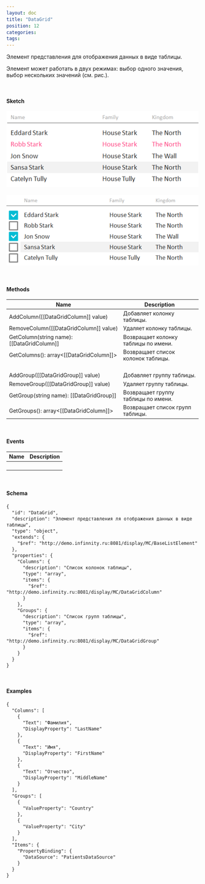 ```yaml
---
layout: doc
title: "DataGrid"
position: 12
categories: 
tags: 
---
```


Элемент представления для отображения данных в виде таблицы.

Элемент может работать в двух режимах: выбор одного значения, выбор нескольких значений (см. рис.).

    

#### Sketch

![](DataGrid_SingleSelect.png)  ![](DataGrid_MultiSelect.png)  


   

#### Methods

|Name|Description|
|----|-----------|
|AddColumn([[DataGridColumn]] value)|Добавляет колонку таблицы.|
|RemoveColumn([[DataGridColumn]] value)|Удаляет колонку таблицы.|
|GetColumn(string name): [[DataGridColumn]]|Возвращает колонку таблицы по имени.|
|GetColumns(): array<[[DataGridColumn]]>|Возвращает список колонок таблицы.|
| | |
|AddGroup([[DataGridGroup]] value)|Добавляет группу таблицы.|
|RemoveGroup([[DataGridGroup]] value)|Удаляет группу таблицы.|
|GetGroup(string name): [[DataGridGroup]]|Возвращает группу таблицы по имени.|
|GetGroups(): array<[[DataGridColumn]]>|Возвращает список групп таблицы.|

   

#### Events

|Name|Description|
|----|-----------|
| | |

   

#### Schema    

```
{
  "id": "DataGrid",
  "description": "Элемент представления ля отображения данных в виде таблицы",
  "type": "object",
  "extends": {
    "$ref": "http://demo.infinnity.ru:8081/display/MC/BaseListElement"
  },
  "properties": {
    "Columns": {
      "description": "Список колонок таблицы",
      "type": "array",
      "items": {
        "$ref": "http://demo.infinnity.ru:8081/display/MC/DataGridColumn"
      }
    },
    "Groups": {
      "description": "Список групп таблицы",
      "type": "array",
      "items": {
        "$ref": "http://demo.infinnity.ru:8081/display/MC/DataGridGroup"
      }
    }
  }
}
```

   

#### Examples

```
{
  "Columns": [
    {
      "Text": "Фамилия",
      "DisplayProperty": "LastName"
    },
    {
      "Text": "Имя",
      "DisplayProperty": "FirstName"
    },
    {
      "Text": "Отчество",
      "DisplayProperty": "MiddleName"
    }
  ],
  "Groups": [
    {
      "ValueProperty": "Country"
    },
    {
      "ValueProperty": "City"
    }
  ],
  "Items": {
    "PropertyBinding": {
      "DataSource": "PatientsDataSource"
    }
  }
}
```

 

 

